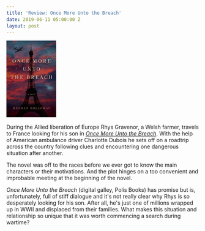 ```yaml
---
title: 'Review: Once More Unto the Breach'
date: 2019-06-11 05:00:00 Z
layout: post
---
```


![](/assets/images/41yIVjHb1ML-130x200.jpg)

During the Allied liberation of Europe Rhys Gravenor, a Welsh farmer, travels to France looking for his son in _[Once More Unto the Breach](https://www.goodreads.com/book/show/42647044-once-more-unto-the-breach?from_search=true)_. With the help of American ambulance driver Charlotte Dubois he sets off on a roadtrip across the country following clues and encountering one dangerous situation after another.

The novel was off to the races before we ever got to know the main characters or their motivations. And the plot hinges on a too convenient and improbable meeting at the beginning of the novel.

_Once More Unto the Breach_ (digital galley, Polis Books) has promise but is, unfortunately, full of stiff dialogue and it's not really clear why Rhys is so desperately looking for his son. After all, he's just one of millions wrapped up in WWII and displaced from their families. What makes this situation and relationship so unique that it was worth commencing a search during wartime?
